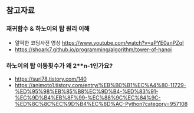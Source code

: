 ## 참고자료
### 재귀함수 & 하노이의 탑 원리 이해
- 얄팍한 코딩사전 영상 https://www.youtube.com/watch?v=aPYE0anPZqI
- https://shoark7.github.io/programming/algorithm/tower-of-hanoi

### 하노이의 탑 이동횟수가 왜 2**n-1인가요?
- https://suri78.tistory.com/140
- https://animoto1.tistory.com/entry/%EB%B0%B1%EC%A4%80-11729-%ED%95%98%EB%85%B8%EC%9D%B4-%ED%83%91-%EC%9D%B4%EB%8F%99-%EC%88%9C%EC%84%9C-%ED%8C%8C%EC%9D%B4%EC%8D%AC-Python?category=957108
